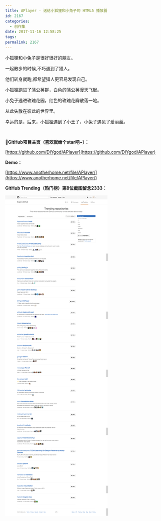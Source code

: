 ```yaml
---
title: APlayer - 送给小狐狸和小兔子的 HTML5 播放器
id: 2167
categories:
  - 创作集
date: 2017-11-16 12:58:25
tags:
permalink: 2167 
---
```


小狐狸和小兔子是很好很好的朋友。

一起散步的时候,不巧遇到了猎人。  

他们转身就跑,都希望猎人更容易发现自己。  

小狐狸跑进了蒲公英群，白色的蒲公英漫天飞起。 

小兔子逃进玫瑰花园，红色的玫瑰花瓣散落一地。

从此失散在彼此的世界里。    

幸运的是，后来，小狐狸遇到了小王子，小兔子遇见了爱丽丝。  

<!--more-->   

&nbsp;

**GitHub项目主页（喜欢就给个star吧~）：**

[https://github.com/DIYgod/APlayer](https://github.com/DIYgod/APlayer)

**Demo：**

[https://www.anotherhome.net/file/APlayer/](https://www.anotherhome.net/file/APlayer/)

**GitHub Trending（热门榜）第8位截图留念2333：**   

![](/images/aplayer-fold/APlayerTrending.png)